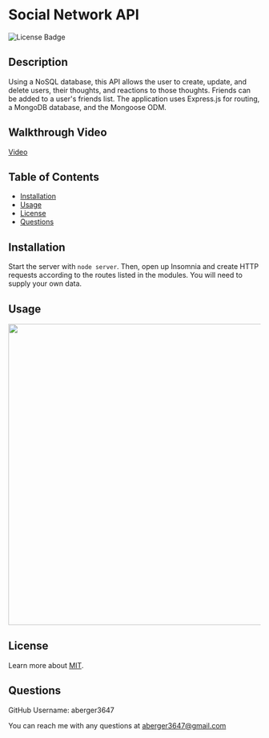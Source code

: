 
# Social Network API

![License Badge](https://img.shields.io/badge/license-MIT-blue)

## Description
Using a NoSQL database, this API allows the user to create, update, and delete users, their thoughts, and reactions to those thoughts. Friends can be added to a user's friends list. The application uses Express.js for routing, a MongoDB database, and the Mongoose ODM.

## Walkthrough Video
[Video](https://drive.google.com/file/d/1wbg1JsFhlugUdral64LYZYdfjtKQEuxF/view?usp=share_link)
  
## Table of Contents
- [Installation](#installation)
- [Usage](#usage)
- [License](#license)
- [Questions](#questions)
  
## Installation
Start the server with `node server`. Then, open up Insomnia and create HTTP requests according to the routes listed in the modules. You will need to supply your own data.
  
## Usage
<img src="./screenshot.png" width="600">
 
## License
Learn more about [MIT](https://choosealicense.com/licenses/mit/).
  
## Questions
GitHub Username: aberger3647

You can reach me with any questions at aberger3647@gmail.com
